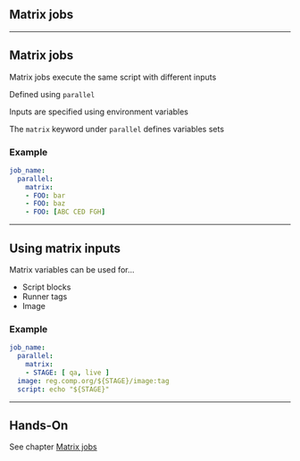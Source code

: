 <!-- .slide: id="gitlab_matrix_jobs" class="vertical-center" -->

<i class="fa-duotone fa-cubes-stacked fa-8x fa-duotone-colors" style="float: right; color: grey;"></i>

## Matrix jobs

---

## Matrix jobs

Matrix jobs execute the same script with different inputs

Defined using `parallel` [](https://docs.gitlab.com/ee/ci/yaml/#parallel)

Inputs are specified using environment variables

The `matrix` keyword under `parallel` defines variables sets

### Example

```yaml
job_name:
  parallel:
    matrix:
    - FOO: bar
    - FOO: baz
    - FOO: [ABC CED FGH]
```

---

## Using matrix inputs

Matrix variables can be used for...

- Script blocks
- Runner tags
- Image

### Example

```yaml
job_name:
  parallel:
    matrix:
    - STAGE: [ qa, live ]
  image: reg.comp.org/${STAGE}/image:tag
  script: echo "${STAGE}"
```

---

## Hands-On

See chapter [Matrix jobs](/hands-on/2023-11-30/150_matrix_jobs/exercise/)
